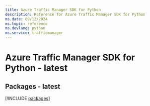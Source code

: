 ```yaml
---
title: Azure Traffic Manager SDK for Python
description: Reference for Azure Traffic Manager SDK for Python
ms.date: 09/12/2024
ms.topic: reference
ms.devlang: python
ms.service: trafficmanager
---
```

# Azure Traffic Manager SDK for Python - latest
## Packages - latest
[!INCLUDE [packages](traffic-manager-index.md)]